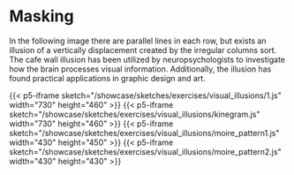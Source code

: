 # Masking

In the following image there are parallel lines in each row, but exists an illusion of a vertically displacement created by the
irregular columns sort. The cafe wall illusion has been utilized by neuropsychologists to investigate how the brain processes visual information. Additionally, the illusion has found practical applications in graphic design and art.

{{< p5-iframe sketch="/showcase/sketches/exercises/visual_illusions/1.js" width="730" height="460" >}}
{{< p5-iframe sketch="/showcase/sketches/exercises/visual_illusions/kinegram.js" width="730" height="460" >}}
{{< p5-iframe sketch="/showcase/sketches/exercises/visual_illusions/moire_pattern1.js" width="430" height="450" >}}
{{< p5-iframe sketch="/showcase/sketches/exercises/visual_illusions/moire_pattern2.js" width="430" height="430" >}}